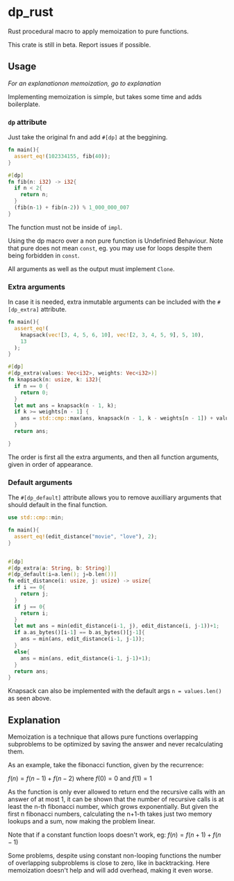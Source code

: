 # dp_rust
Rust procedural macro to apply memoization to pure functions.

This crate is still in beta. Report issues if possible.

## Usage
_For an explanationon memoization, go to explanation_

Implementing memoization is simple, but takes some time and adds
boilerplate.

### `dp` attribute
Just take the original fn and add `#[dp]` at the beggining.
```rs
fn main(){
  assert_eq!(102334155, fib(40));
}

#[dp]
fn fib(n: i32) -> i32{
  if n < 2{
    return n;
  }
  (fib(n-1) + fib(n-2)) % 1_000_000_007
}
```
The function must not be inside of `impl`.

Using the dp macro over a non pure function is Undefinied Behaviour.
Note that pure does not mean `const`, eg. you may use for loops despite
them being forbidden in `const`.

All arguments as well as the output must implement `Clone`. 

### Extra arguments
In case it is needed, extra inmutable arguments can be included with
the `#[dp_extra]` attribute.

```rs
fn main(){
  assert_eq!(
    knapsack(vec![3, 4, 5, 6, 10], vec![2, 3, 4, 5, 9], 5, 10),
    13
  );
}

#[dp]
#[dp_extra(values: Vec<i32>, weights: Vec<i32>)]
fn knapsack(n: usize, k: i32){
  if n == 0 {
    return 0;
  }
  let mut ans = knapsack(n - 1, k);
  if k >= weights[n - 1] {
    ans = std::cmp::max(ans, knapsack(n - 1, k - weights[n - 1]) + values[n - 1]);
  }
  return ans;

}
```

The order is first all the extra arguments, and then all function
arguments, given in order of appearance.

### Default arguments
The `#[dp_default]` attribute allows you to remove auxilliary arguments
that should default in the final function.

```rs
use std::cmp::min;

fn main(){
  assert_eq!(edit_distance("movie", "love"), 2);
}


#[dp]
#[dp_extra(a: String, b: String)]
#[dp_default(i=a.len(); j=b.len())]
fn edit_distance(i: usize, j: usize) -> usize{
  if i == 0{
    return j;
  }
  if j == 0{
    return i;
  }
  let mut ans = min(edit_distance(i-1, j), edit_distance(i, j-1))+1;
  if a.as_bytes()[i-1] == b.as_bytes()[j-1]{
    ans = min(ans, edit_distance(i-1, j-1));
  }
  else{
    ans = min(ans, edit_distance(i-1, j-1)+1);
  }
  return ans;
}
```
Knapsack can also be implemented with the default args `n = values.len()`
as seen above.

## Explanation
Memoization is a technique that allows pure functions overlapping
subproblems to be optimized by saving the answer and never recalculating
them.

As an example, take the fibonacci function, given by the recurrence:

$f(n) = f(n-1) + f(n-2)$
where $f(0) = 0$ and $f(1) = 1$

As the function is only ever allowed to return end the recursive calls
with an answer of at most 1, it can be shown that the number of
recursive calls is at least the n-th fibonacci number, which grows
exponentially. But given the first n fibonacci numbers, calculating the
n+1-th takes just two memory lookups and a sum, now making the problem
linear.

Note that if a constant function loops doesn't work, eg:
$f(n) = f(n+1) + f(n-1)$

Some problems, despite using constant non-looping functions the number
of overlapping subproblems is close to zero, like in backtracking. Here
memoization doesn't help and will add overhead, making it even worse.
